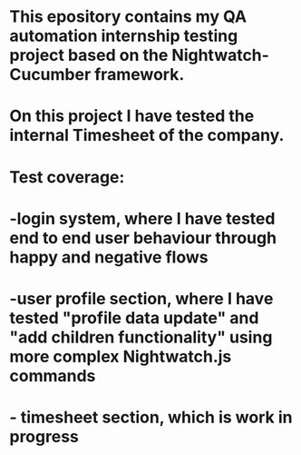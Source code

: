 # This epository contains my QA automation internship testing project based on the Nightwatch-Cucumber framework.
# On this project I have tested the internal Timesheet of the company.  
# Test coverage: 
  # -login system, where I have tested end to end user behaviour through happy and negative flows
  # -user profile section, where I have tested "profile data update" and "add children functionality" using more complex Nightwatch.js commands
  # - timesheet section, which is work in progress
